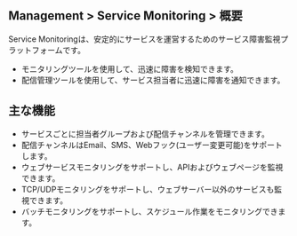 ## Management > Service Monitoring > 概要

Service Monitoringは、安定的にサービスを運営するためのサービス障害監視プラットフォームです。 

- モニタリングツールを使用して、迅速に障害を検知できます。
- 配信管理ツールを使用して、サービス担当者に迅速に障害を通知できます。

## 主な機能
- サービスごとに担当者グループおよび配信チャンネルを管理できます。
- 配信チャンネルはEmail、SMS、Webフック(ユーザー変更可能)をサポートします。
- ウェブサービスモニタリングをサポートし、APIおよびウェブページを監視できます。
- TCP/UDPモニタリングをサポートし、ウェブサーバー以外のサービスも監視できます。
- バッチモニタリングをサポートし、スケジュール作業をモニタリングできます。
